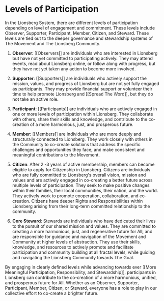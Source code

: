 # Levels of Participation

In the Lionsberg System, there are different levels of participation depending on level of engagement and commitment. These levels include Observer, Supporter, Participant, Member, Citizen, and Steward. These levels are tied out to the deeper governance and stewardship systems of The Movement and The Lionsberg Community. 

1.  **Observer**: [[Observers]] are individuals who are interested in Lionsberg but have not yet committed to participating actively. They may attend events, read about Lionsberg online, or follow along with progress, but they have not yet taken any action to become more involved.
    
2.  **Supporter**: [[Supporters]] are individuals who actively support the mission, values, and progress of Lionsberg but are not yet fully engaged as participants. They may provide financial support or volunteer their time to help promote Lionsberg and [[Spread The Word]], but they do not take an active role.
    
3.  **Participant**: [[Participants]] are individuals who are actively engaged in one or more levels of participation within Lionsberg. They collaborate with others, share their skills and knowledge, and contribute to the co-creation of a more harmonious, just, and prosperous future.
    
4.  **Member**: [[Members]] are individuals who are more deeply and structurally connected to Lionsberg. They work closely with others in the Community to co-create solutions that address the specific challenges and opportunities they face, and make consistent and meaningful contributions to the Movement. 
    
5.  **Citizen**: After 2 -3 years of active membership, members can become eligible to apply for Citizenship in Lionsberg. Citizens are individuals who are fully committed to Lionsberg's overall vision, mission and values and are actively engaged in co-creating a better future across multiple levels of participation. They seek to make positive changes within their families, their local communities, their nation, and the world. They actively work to promote cooperation, collaboration, and co-creation. Citizens have deeper Rights and Responsibilities within Lionsberg arising from their long-term committed relationship to the community. 
    
6.  **Core Steward**: Stewards are individuals who have dedicated their lives to the pursuit of our shared mission and values. They are committed to creating a more harmonious, just, and regenerative future for All, and are responsible for guidance and navigation of the Movement and Community at higher levels of abstraction. They use their skills, knowledge, and resources to actively promote and facilitate participation and community building at all fractal levels, while guiding and navigating the Lionsberg Community towards The Goal.
    


By engaging in clearly defined levels while advancing towards ever [[More Meaningful Participation, Responsibility, and Stewardship]], participants in Lionsberg can contribute to the co-creation of a more harmonious, unified, and prosperous future for All. Whether as an Observer, Supporter, Participant, Member, Citizen, or Steward, everyone has a role to play in our collective effort to co-create a brighter future.